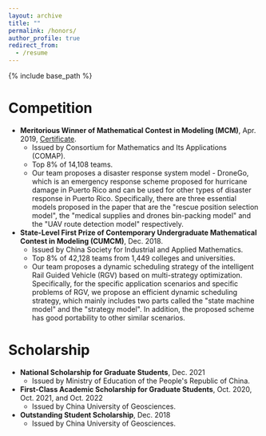```yaml
---
layout: archive
title: ""
permalink: /honors/
author_profile: true
redirect_from:
  - /resume
---
```


{% include base_path %}

# Competition

* **Meritorious Winner of Mathematical Contest in Modeling (MCM)**, Apr. 2019, [Certificate](https://www.comap-math.com/mcm/2019Certs/1903649.pdf). 
  * Issued by Consortium for Mathematics and Its Applications (COMAP). 
  * Top 8% of 14,108 teams.
  * Our team proposes a disaster response system model - DroneGo, which is an emergency response scheme proposed for hurricane damage in Puerto Rico and can be used for other types of disaster response in Puerto Rico. Specifically, there are three essential models proposed in the paper that are the "rescue position selection model", the "medical supplies and drones bin-packing model" and the "UAV route detection model" respectively.
* **State-Level First Prize of Contemporary Undergraduate Mathematical Contest in Modeling (CUMCM)**, Dec. 2018.
  * Issued by China Society for Industrial and Applied Mathematics.
  * Top 8% of 42,128 teams from 1,449 colleges and universities.
  * Our team proposes a dynamic scheduling strategy of the intelligent Rail Guided Vehicle (RGV) based on multi-strategy optimization. Specifically, for the specific application scenarios and specific problems of RGV, we propose an efficient dynamic scheduling strategy, which mainly includes two parts called the "state machine model" and the "strategy model". In addition, the proposed scheme has good portability to other similar scenarios.

# Scholarship

* **National Scholarship for Graduate Students**, Dec. 2021
  * Issued by Ministry of Education of the People's Republic of China.
* **First-Class Academic Scholarship for Graduate Students**, Oct. 2020, Oct. 2021, and Oct. 2022
  * Issued by China University of Geosciences.
* **Outstanding Student Scholarship**, Dec. 2018
  * Issued by China University of Geosciences.
 
